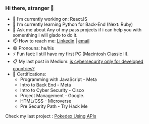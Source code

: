 ### Hi there, stranger 👋

- 🔭 I’m currently working on: ReactJS
- 🌱 I’m currently learning Python for Back-End (Next: Ruby)
- 💬 Ask me about Any of my pass projects if i can help you with somenthing i will glado to do it.
- 📫 How to reach me: [Linkedin](https://www.linkedin.com/in/dgonzalesi/) | [email](mailto:assay-chill.0l@icloud.com?subject=[GitHub])
- 😄 Pronouns: he/his
- ⚡ Fun fact: I still have my first PC (Macintosh Classic II).
- 📋 My last post in Medium: [is cybersecurity only for developed countries?](https://medium.com/@dgonzalesi285/is-cybersecurity-only-for-developed-countries-c567cd93a0ce)
- 🥇 Certifications: 
    - Programming with JavaScript - Meta 
    - Intro to Back End - Meta 
    - Intro to Cyber Security - Cisco
    - Project Management - Google.
    - HTML/CSS - Microverse
    - Pre Security Path - Try Hack Me

Check my last project : [Pokedex Using APIs](https://github.com/ErikStoupignan/Capstone-m2-APIs-baseapp-pokemon)
